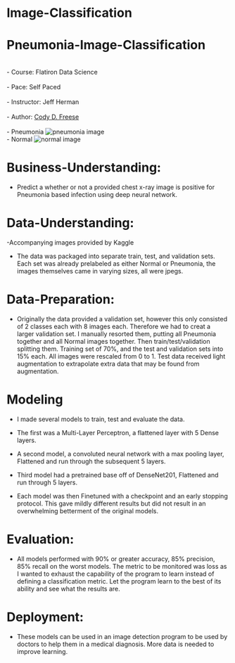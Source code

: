 # Image-Classification

# Pneumonia-Image-Classification
<br>- Course: Flatiron Data Science </br>
<br>- Pace: Self Paced </br>
<br>- Instructor: Jeff Herman </br>
<br>- Author: [Cody D. Freese](mailto:c_freese@ymail.com) </br>
<br>- Pneumonia
![pneumonia image](https://user-images.githubusercontent.com/63601020/128221821-f2c65ec1-8c6a-4313-9ee0-cbd1125d2b0c.jpeg)
<br>- Normal
![normal image](https://user-images.githubusercontent.com/63601020/128221843-09ddf683-4c58-4eb3-b11a-191e5ee40a93.jpeg)



# Business-Understanding:
- Predict a whether or not a provided chest x-ray image is positive for Pneumonia based infection using deep neural network.

# Data-Understanding:
-Accompanying images provided by Kaggle
- The data was packaged into separate train, test, and validation sets. Each set was already prelabeled as either Normal or Pneumonia, the images themselves came in varying sizes, all were jpegs.

# Data-Preparation:
- Originally the data provided a validation set, however this only consisted of 2 classes each with 8 images each. Therefore we had to creat a larger validation set. I manually resorted them, putting all Pneumonia together and all Normal images together. Then train/test/validation splitting them. Training set of 70%, and the test and validation sets into 15% each. All images were rescaled from 0 to 1. Test data received light augmentation to extrapolate extra data that may be found from augmentation.

# Modeling
- I made several models to train, test and evaluate the data. 

- The first was a Multi-Layer Perceptron, a flattened layer with 5 Dense layers. 
- A second model, a convoluted neural network with a max pooling layer, Flattened and run through the subsequent 5 layers.
- Third model had a pretrained base off of DenseNet201, Flattened and run through 5 layers.
- Each model was then Finetuned with a checkpoint and an early stopping protocol. This gave mildly different results but did not result in an overwhelming betterment of the original models.

# Evaluation:
- All models performed with 90% or greater accuracy, 85% precision, 85% recall on the worst models. The metric to be monitored was loss as I wanted to exhaust the capability of the program to learn instead of defining a classification metric. Let the program learn to the best of its ability and see what the results are.

# Deployment:
- These models can be used in an image detection program to be used by doctors to help them in a medical diagnosis. More data is needed to improve learning. 
